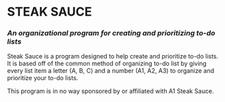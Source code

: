 # **STEAK SAUCE**
### *An organizational program for creating and prioritizing to-do lists*

Steak Sauce is a program designed to help create and prioritize to-do lists. It is based off of the common method of organizing to-do list by giving every list item a letter (A, B, C) and a number (A1, A2, A3) to organize and prioritize your to-do lists.

This program is in no way sponsored by or affiliated with A1 Steak Sauce.